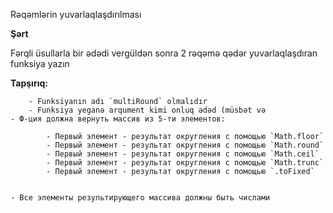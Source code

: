 Rəqəmlərin yuvarlaqlaşdırılması

**Şərt**

Fərqli üsullarla bir ədədi vergüldən sonra 2 rəqəmə qədər yuvarlaqlaşdıran funksiya yazın

**Tapşırıq:**

        - Funksiyanın adı `multiRound` olmalıdır
        - Funksiya yeganə arqument kimi onluq ədəd (müsbət və
    - Ф-ция должна вернуть массив из 5-ти элементов:
        
            - Первый элемент - результат округления с помощью `Math.floor`
            - Первый элемент - результат округления с помощью `Math.round`
            - Первый элемент - результат округления с помощью `Math.ceil`
            - Первый элемент - результат округления с помощью `Math.trunc`
            - Первый элемент - результат округления с помощью `.toFixed`
        
    
    - Все элементы результирующего массива должны быть числами
